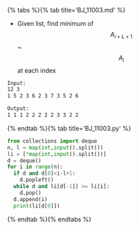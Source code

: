 {% tabs %}{% tab title='BJ_11003.md' %}

* Given list, find minimum of $$ A_{i + L + 1} $$ ~ $$ A_i $$ at each index

```txt
Input:
12 3
1 5 2 3 6 2 3 7 3 5 2 6

Output:
1 1 1 2 2 2 2 2 3 3 2 2
```

{% endtab %}{% tab title='BJ_11003.py' %}

```py
from collections import deque
n, l = map(int,input().split())
li = [*map(int,input().split())]
d = deque()
for i in range(n):
  if d and d[0]<i-l+1:
    d.popleft()
  while d and li[d[-1]] >= li[i]:
    d.pop()
  d.append(i)
  print(li[d[0]])
```

{% endtab %}{% endtabs %}
